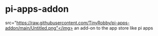 # pi-apps-addon
<img>src="https://raw.githubusercontent.com/TinyRobby/pi-apps-addon/main/Untitled.png"</img>
an add-on to the app store like pi apps
